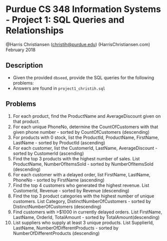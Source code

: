 # Purdue CS 348 Information Systems - Project 1: SQL Queries and Relationships

@Harris Christiansen (christih@purdue.edu) (HarrisChristiansen.com)  
February 2018  

## Description
- Given the provided `dbseed`, provide the SQL queries for the following problems:
- Answers are found in `project1_christih.sql`

## Problems
1. For each product, find the ProductName and AverageDiscount given on that product.
2. For each unique PhoneNo, determine the CountOfCustomers with that given phone number - sorted by CountOfCustomers (descending)
3. For products with 0 stock, list the ProductId, ProductName, FirstName, LastName - sorted by ProductId (ascending)
4. For each customer, list the CustomerId, LastName, AverageDiscount - sorted by CustomerId (ascending)
5. Find the top 3 products with the highest number of sales. List ProductName, NumberOfItemsSold - sorted by NumberOfItemsSold (descending)
6. For each customer with a delayed order, list FirstName, LastName, PhoneNo - sorted by FirstName (ascending)
7. Find the top 4 customers who generated the highest revenue. List CustomerId, Revenue - sorted by Revenue (descending)
8. Find the top 3 product categories with the highest number of unique customers. List Category, DistinctNumberOfCustomers - sorted by DistinctNumberOfCustomers (descending)
9. Find customers with >$1000 in currently delayed orders. List FirstName, LastName, OrderId, TotalAmount - sorted by TotalAmount(descending)
10. List suppliers who supply at least 3 unique products. List SupplierId, LastName, NumberOfDifferentProducts - sorted by NumberOfDifferentProducts (descending)
